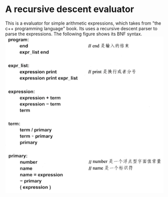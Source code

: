 # A recursive descent evaluator

This is a evaluator for simple arithmetic expressions, which takes from "the c++ programming language" book. Its uses a recursive descent parser to parse the expressions.
The following figure shows its BNF syntax.
![Alt BNF](Snipaste_2021-01-13_09-48-02.png)


